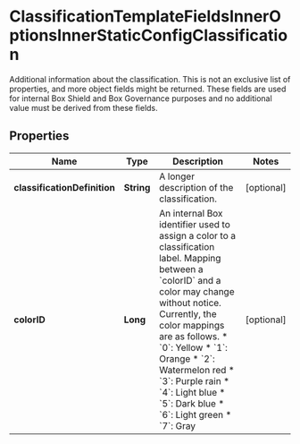 

# ClassificationTemplateFieldsInnerOptionsInnerStaticConfigClassification

Additional information about the classification.  This is not an exclusive list of properties, and more object fields might be returned. These fields are used for internal Box Shield and Box Governance purposes and no additional value must be derived from these fields.

## Properties

| Name | Type | Description | Notes |
|------------ | ------------- | ------------- | -------------|
|**classificationDefinition** | **String** | A longer description of the classification. |  [optional] |
|**colorID** | **Long** | An internal Box identifier used to assign a color to a classification label.  Mapping between a &#x60;colorID&#x60; and a color may change without notice. Currently, the color mappings are as follows.  * &#x60;0&#x60;: Yellow * &#x60;1&#x60;: Orange * &#x60;2&#x60;: Watermelon red * &#x60;3&#x60;: Purple rain * &#x60;4&#x60;: Light blue * &#x60;5&#x60;: Dark blue * &#x60;6&#x60;: Light green * &#x60;7&#x60;: Gray |  [optional] |



